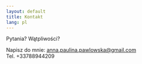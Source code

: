 ```yaml
---
layout: default
title: Kontakt
lang: pl
---
```


<div class="row">
  <div class="col-12 text-center">
    <p>Pytania? Wątpliwości?</p>
    <p>Napisz do mnie: <a href="mailto:anna.paulina.pawlowska@gmail.com">anna.paulina.pawlowska@gmail.com</a><br />
    Tel. +33788944209</p>
</div>
